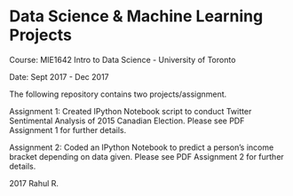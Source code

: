 # Data Science & Machine Learning Projects
Course: MIE1642 Intro to Data Science - University of Toronto

Date: Sept 2017 - Dec 2017

The following repository contains two projects/assignment.

Assignment 1: Created IPython Notebook script to conduct Twitter Sentimental Analysis of 2015 Canadian Election. Please see PDF Assignment 1 for further details.

Assignment 2: Coded an IPython Notebook to predict a person’s income bracket depending on data given. Please see PDF Assignment 2 for further details.

2017
Rahul R.
